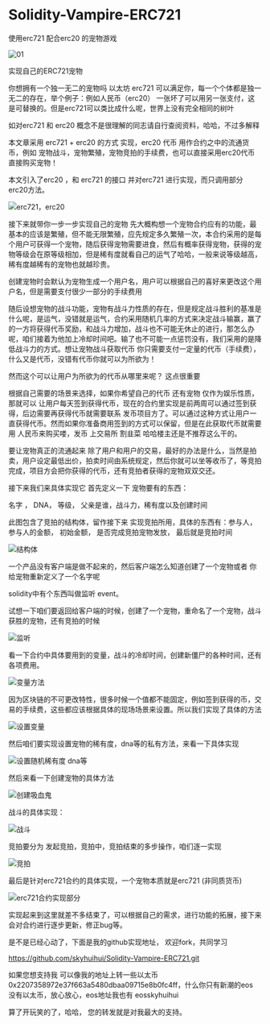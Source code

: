 # Solidity-Vampire-ERC721
使用erc721 配合erc20 的宠物游戏

![01](https://skyhuihui.github.io/skyhuihui.github.io/assets/img/erc721logo.png)

实现自己的ERC721宠物

你想拥有一个独一无二的宠物吗
以太坊 erc721 可以满足你，每一个个体都是独一无二的存在，举个例子：例如人民币（erc20） 一张坏了可以用另一张支付，这是可替换的。但是erc721可以类比成什么呢，世界上没有完全相同的树叶

如对erc721 和 erc20 概念不是很理解的同志请自行查阅资料，哈哈，不过多解释

本文章采用 erc721 + erc20 的方式 实现，erc20 代币 用作合约之中的流通货币，例如 宠物战斗，宠物繁殖，宠物竞拍的手续费，也可以直接采用erc20代币直接购买宠物！

本文引入了erc20 ，和 erc721 的接口 并对erc721 进行实现，而只调用部分erc20方法。

![erc721，erc20](https://skyhuihui.github.io/skyhuihui.github.io/assets/img/2018-8-18-erc721%E5%AE%A0%E7%89%A9%E6%B8%B8%E6%88%8F/erc721%EF%BC%8Cerc20.png)

接下来就带你一步一步实现自己的宠物
先大概构想一个宠物合约应有的功能，最基本的应该是繁殖，但不能无限繁殖，应先规定多久繁殖一次，本合约采用的是每个用户可获得一个宠物，随后获得宠物需要进食，然后有概率获得宠物，获得的宠物等级会在原等级相加，但是稀有度就看自己的运气了哈哈，一般来说等级越高，稀有度越稀有的宠物也就越珍贵。

创建宠物时会默认为宠物生成一个用户名，用户可以根据自己的喜好来更改这个用户名，但是需要支付很少一部分的手续费用

随后设想宠物的战斗功能，宠物有战斗力性质的存在，但是规定战斗胜利的基准是什么呢，是运气，没错就是运气，合约采用随机几率的方式来决定战斗输赢，赢了的一方将获得代币奖励，和战斗力增加，战斗也不可能无休止的进行，那怎么办呢，咱们接着为他加上冷却时间吧。输了也不可能一点惩罚没有，我们采用的是降低战斗力的方式。想让宠物战斗获取代币 你只需要支付一定量的代币（手续费），什么又是代币，没错有代币你就可以为所欲为！

然而这个可以让用户为所欲为的代币从哪里来呢？ 这点很重要

根据自己需要的场景来选择，如果你希望自己的代币 还有宠物 仅作为娱乐性质，那就可以 让用户每天签到获得代币，现在的合约里实现是前两周可以通过签到获得，后边需要再获得代币就需要联系 发币项目方了。可以通过这种方式让用户一直获得代币。然而如果你准备商用签到的方式可以保留，但是在此获取代币就需要用 人民币来购买喽，发币 上交易所 割韭菜 哈哈楼主还是不推荐这么干的。

要让宠物真正的流通起来 除了用户和用户的交易，最好的办法是什么，当然是拍卖，用户设定最低出价，拍卖时间由系统规定，然后你就可以坐等收币了，等竞拍完成，项目方会把你获得的代币，还有竞拍者获得的宠物双双交还。

接下来我们来具体实现它
首先定义一下 宠物要有的东西：

名字 ， DNA， 等级， 父亲是谁，战斗力，稀有度以及创建时间

此图包含了竞拍的结构体，留作接下来 实现竞拍所用，具体的东西有：参与人，参与人的金额， 初始金额， 是否完成竞拍宠物发放， 最后就是竞拍时间

![结构体](https://skyhuihui.github.io/skyhuihui.github.io/assets/img/2018-8-18-erc721%E5%AE%A0%E7%89%A9%E6%B8%B8%E6%88%8F/%E7%BB%93%E6%9E%84%E4%BD%93.png)

一个产品没有客户端是做不起来的，然后客户端怎么知道创建了一个宠物或者 你给宠物重新定义了一个名字呢

solidity中有个东西叫做监听 event。

试想一下咱们要返回给客户端的时候，创建了一个宠物，重命名了一个宠物，战斗获胜的宠物，还有竞拍的时候

![监听](https://skyhuihui.github.io/skyhuihui.github.io/assets/img/2018-8-18-erc721%E5%AE%A0%E7%89%A9%E6%B8%B8%E6%88%8F/%E7%9B%91%E5%90%AC.png)

看一下合约中具体要用到的变量，战斗的冷却时间，创建新僵尸的各种时间，还有各项费用。

![变量方法](https://skyhuihui.github.io/skyhuihui.github.io/assets/img/2018-8-18-erc721%E5%AE%A0%E7%89%A9%E6%B8%B8%E6%88%8F/%E5%8F%98%E9%87%8F%E6%96%B9%E6%B3%95.png)

因为区块链的不可更改特性，很多时候一个值都不能固定，例如签到获得的币，交易的手续费，这些都应该根据具体的现场场景来设置。所以我们实现了具体的方法

![设置变量](https://skyhuihui.github.io/skyhuihui.github.io/assets/img/2018-8-18-erc721%E5%AE%A0%E7%89%A9%E6%B8%B8%E6%88%8F/%E8%AE%BE%E7%BD%AE%E5%8F%98%E9%87%8F.png)

然后咱们要实现设置宠物的稀有度，dna等的私有方法，来看一下具体实现

![设置随机稀有度 dna等](https://skyhuihui.github.io/skyhuihui.github.io/assets/img/2018-8-18-erc721%E5%AE%A0%E7%89%A9%E6%B8%B8%E6%88%8F/%E8%AE%BE%E7%BD%AE%E9%9A%8F%E6%9C%BA%E7%A8%80%E6%9C%89%E5%BA%A6%20dna%E7%AD%89.png)

然后来看一下创建宠物的具体方法

![创建吸血鬼](https://skyhuihui.github.io/skyhuihui.github.io/assets/img/2018-8-18-erc721%E5%AE%A0%E7%89%A9%E6%B8%B8%E6%88%8F/%E5%88%9B%E5%BB%BA%E5%90%B8%E8%A1%80%E9%AC%BC.png)

战斗的具体实现：

![战斗](https://skyhuihui.github.io/skyhuihui.github.io/assets/img/2018-8-18-erc721%E5%AE%A0%E7%89%A9%E6%B8%B8%E6%88%8F/%E6%88%98%E6%96%97.png)

竞拍要分为 发起竞拍，竞拍中，竞拍结束的多步操作，咱们逐一实现

![竞拍](https://skyhuihui.github.io/skyhuihui.github.io/assets/img/2018-8-18-erc721%E5%AE%A0%E7%89%A9%E6%B8%B8%E6%88%8F/%E7%AB%9E%E6%8B%8D.png)

最后是针对erc721合约的具体实现，一个宠物本质就是erc721 (非同质货币)

![erc721合约实现部分](https://skyhuihui.github.io/skyhuihui.github.io/assets/img/2018-8-18-erc721%E5%AE%A0%E7%89%A9%E6%B8%B8%E6%88%8F/erc721%E5%90%88%E7%BA%A6%E5%AE%9E%E7%8E%B0%E9%83%A8%E5%88%86.png)

实现起来到这里就差不多结束了，可以根据自己的需求，进行功能的拓展，接下来会对合约进行逐步更新，修正bug等。

是不是已经心动了，下面是我的github实现地址， 欢迎fork，共同学习

https://github.com/skyhuihui/Solidity-Vampire-ERC721.git

如果您想支持我 可以像我的地址上转一些以太币 0x2207358972e37f663a5480dbaa09715e8b0fc4ff，什么你只有新潮的eos 没有以太币，放心放心，eos地址我也有 eosskyhuihui

算了开玩笑的了，哈哈， 您的转发就是对我最大的支持。
